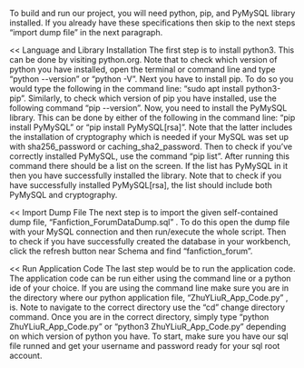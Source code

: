 To build and run our project, you will need python, pip, and PyMySQL library installed. 
If you already have these specifications then skip to the next steps “import dump file” in the next paragraph.

<< Language and Library Installation
The first step is to install python3. This can be done by visiting python.org. Note that to check which version of python you have installed, open the terminal or command line and type 
“python --version” or “python -V”.
Next you have to install pip. To do so you would type the following in the command line: “sudo apt install python3-pip”. Similarly, to check which version of pip you have installed, 
use the following command “pip --version”.
Now, you need to install the PyMySQL library. This can be done by either of the following in the command line: “pip install PyMySQL” or “pip install PyMySQL[rsa]”. Note that the latter includes the installation of cryptography which is needed if your MySQL was set up with sha256_password or caching_sha2_password. Then to check if you’ve correctly installed PyMySQL, use the command “pip list”. After running this command there should be a list on the screen. If the list has PyMySQL in it then you have successfully installed the library. Note that to check if you have successfully installed PyMySQL[rsa], the list should include both PyMySQL and cryptography.

<< Import Dump File
The next step is to import the given self-contained dump file, “Fanfiction_ForumDataDump.sql” . To do this open the dump file with your MySQL connection and then run/execute the whole script. Then to check if you have successfully created the database in your workbench, click the refresh button near Schema and find “fanfiction_forum”.

<< Run Application Code
The last step would be to run the application code. The application code can be run either using the command line or a python ide of your choice. If you are using the command line make sure you are in the directory where our python application file, “ZhuYLiuR_App_Code.py” , is. Note to navigate to the correct directory use the “cd” change directory command. Once you are in the correct directory, simply type “python ZhuYLiuR_App_Code.py” or “python3 ZhuYLiuR_App_Code.py” depending on which version of python you have. To start, make sure you have our sql file runned and get your username and password ready for your sql root account.
